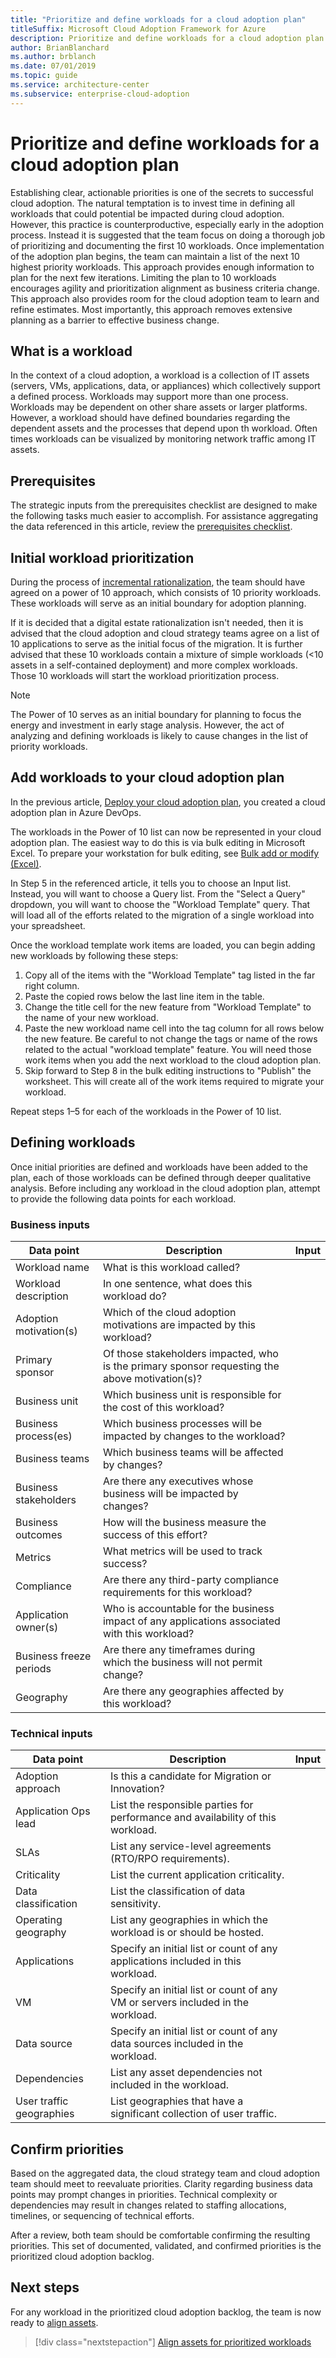 ```yaml
---
title: "Prioritize and define workloads for a cloud adoption plan"
titleSuffix: Microsoft Cloud Adoption Framework for Azure
description: Prioritize and define workloads for a cloud adoption plan
author: BrianBlanchard
ms.author: brblanch
ms.date: 07/01/2019
ms.topic: guide
ms.service: architecture-center
ms.subservice: enterprise-cloud-adoption
---
```


# Prioritize and define workloads for a cloud adoption plan

Establishing clear, actionable priorities is one of the secrets to successful cloud adoption. The natural temptation is to invest time in defining all workloads that could potential be impacted during cloud adoption. However, this practice is counterproductive, especially early in the adoption process. Instead it is suggested that the team focus on doing a thorough job of prioritizing and documenting the first 10 workloads. Once implementation of the adoption plan begins, the team can maintain a list of the next 10 highest priority workloads. This approach provides enough information to plan for the next few iterations. Limiting the plan to 10 workloads encourages agility and prioritization alignment as business criteria change. This approach also provides room for the cloud adoption team to learn and refine estimates. Most importantly, this approach removes extensive planning as a barrier to effective business change.

## What is a workload

In the context of a cloud adoption, a workload is a collection of IT assets (servers, VMs, applications, data, or appliances) which collectively support a defined process. Workloads may support more than one process. Workloads may be dependent on other share assets or larger platforms. However, a workload should have defined boundaries regarding the dependent assets and the processes that depend upon th workload. Often times workloads can be visualized by monitoring network traffic among IT assets.

## Prerequisites

The strategic inputs from the prerequisites checklist are designed to make the following tasks much easier to accomplish. For assistance aggregating the data referenced in this article, review the [prerequisites checklist](./prerequisites.md).

## Initial workload prioritization

During the process of [incremental rationalization](../digital-estate/rationalize.md), the team should have agreed on a power of 10 approach, which consists of 10 priority workloads. These workloads will serve as an initial boundary for adoption planning.

If it is decided that a digital estate rationalization isn't needed, then it is advised that the cloud adoption and cloud strategy teams agree on a list of 10 applications to serve as the initial focus of the migration. It is further advised that these 10 workloads contain a mixture of simple workloads (<10 assets in a self-contained deployment) and more complex workloads. Those 10 workloads will start the workload prioritization process.

> [!NOTE]
> The Power of 10 serves as an initial boundary for planning to focus the energy and investment in early stage analysis. However, the act of analyzing and defining workloads is likely to cause changes in the list of priority workloads.

## Add workloads to your cloud adoption plan

In the previous article, [Deploy your cloud adoption plan](./template.md), you created a cloud adoption plan in Azure DevOps.

The workloads in the Power of 10 list can now be represented in your cloud adoption plan. The easiest way to do this is via bulk editing in Microsoft Excel. To prepare your workstation for bulk editing, see [Bulk add or modify (Excel)](/azure/devops/boards/backlogs/office/bulk-add-modify-work-items-excel?view=azure-devops).

In Step 5 in the referenced article, it tells you to choose an Input list. Instead, you will want to choose a Query list. From the "Select a Query" dropdown, you will want to choose the "Workload Template" query. That will load all of the efforts related to the migration of a single workload into your spreadsheet.

Once the workload template work items are loaded, you can begin adding new workloads by following these steps:

1. Copy all of the items with the "Workload Template" tag listed in the far right column.
2. Paste the copied rows below the last line item in the table.
3. Change the title cell for the new feature from "Workload Template" to the name of your new workload.
4. Paste the new workload name cell into the tag column for all rows below the new feature. Be careful to not change the tags or name of the rows related to the actual "workload template" feature. You will need those work items when you add the next workload to the cloud adoption plan.
5. Skip forward to Step 8 in the bulk editing instructions to "Publish" the worksheet. This will create all of the work items required to migrate your workload.

Repeat steps 1&ndash;5 for each of the workloads in the Power of 10 list.

## Defining workloads

Once initial priorities are defined and workloads have been added to the plan, each of those workloads can be defined through deeper qualitative analysis. Before including any workload in the cloud adoption plan, attempt to provide the following data points for each workload.

### Business inputs

| Data point | Description | Input |
|---|---|---|
| Workload name | What is this workload called? |         |
| Workload description| In one sentence, what does this workload do? |         |
| Adoption motivation(s) | Which of the cloud adoption motivations are impacted by this workload? |         |
| Primary sponsor | Of those stakeholders impacted, who is the primary sponsor requesting the above motivation(s)? |         |
| Business unit | Which business unit is responsible for the cost of this workload? |         |
| Business process(es)| Which business processes will be impacted by changes to the workload? |         |
| Business teams| Which business teams will be affected by changes? |         |
| Business stakeholders | Are there any executives whose business will be impacted by changes? |         |
| Business outcomes | How will the business measure the success of this effort? |         |
| Metrics | What metrics will be used to track success? |         |
| Compliance | Are there any third-party compliance requirements for this workload? |         |
| Application owner(s) | Who is accountable for the business impact of any applications associated with this workload? |         |
| Business freeze periods | Are there any timeframes during which the business will not permit change? |         |
| Geography | Are there any geographies affected by this workload? |         |

### Technical inputs

| Data point | Description | Input |
|---|---|---|
| Adoption approach | Is this a candidate for Migration or Innovation? |         |
| Application Ops lead | List the responsible parties for performance and availability of this workload. |         |
| SLAs | List any service-level agreements (RTO/RPO requirements). |         |
| Criticality | List the current application criticality. |         |
| Data classification | List the classification of data sensitivity. |         |
| Operating geography | List any geographies in which the workload is or should be hosted. |         |
| Applications | Specify an initial list or count of any applications included in this workload. |         |
| VM | Specify an initial list or count of any VM or servers included in the workload. |         |
| Data source | Specify an initial list or count of any data sources included in the workload. |         |
| Dependencies | List any asset dependencies not included in the workload. |         |
| User traffic geographies | List geographies that have a significant collection of user traffic. |         |

## Confirm priorities

Based on the aggregated data, the cloud strategy team and cloud adoption team should meet to reevaluate priorities. Clarity regarding business data points may prompt changes in priorities. Technical complexity or dependencies may result in changes related to staffing allocations, timelines, or sequencing of technical efforts.

After a review, both team should be comfortable confirming the resulting priorities. This set of documented, validated, and confirmed priorities is the prioritized cloud adoption backlog.

## Next steps

For any workload in the prioritized cloud adoption backlog, the team is now ready to [align assets](./assets.md).

> [!div class="nextstepaction"]
> [Align assets for prioritized workloads](./assets.md)
